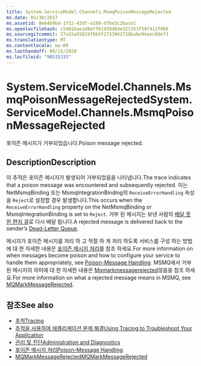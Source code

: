 ```yaml
---
title: System.ServiceModel.Channels.MsmqPoisonMessageRejected
ms.date: 03/30/2017
ms.assetid: 0e64b9bd-1f12-43df-a189-d7be3c2bace1
ms.openlocfilehash: c5401bae1d8e7f61939d8de321353f59f412f966
ms.sourcegitcommit: 27a15a55019f6b5f2733961738babe94aec0def3
ms.translationtype: MT
ms.contentlocale: ko-KR
ms.lasthandoff: 09/15/2020
ms.locfileid: "90535335"
---
```

# <a name="systemservicemodelchannelsmsmqpoisonmessagerejected"></a><span data-ttu-id="888e3-102">System.ServiceModel.Channels.MsmqPoisonMessageRejected</span><span class="sxs-lookup"><span data-stu-id="888e3-102">System.ServiceModel.Channels.MsmqPoisonMessageRejected</span></span>
<span data-ttu-id="888e3-103">포이즌 메시지가 거부되었습니다.</span><span class="sxs-lookup"><span data-stu-id="888e3-103">Poison message rejected.</span></span>  
  
## <a name="description"></a><span data-ttu-id="888e3-104">Description</span><span class="sxs-lookup"><span data-stu-id="888e3-104">Description</span></span>  

 <span data-ttu-id="888e3-105">이 추적은 포이즌 메시지가 발생되어 거부되었음을 나타냅니다.</span><span class="sxs-lookup"><span data-stu-id="888e3-105">The trace indicates that a poison message was encountered and subsequently rejected.</span></span> <span data-ttu-id="888e3-106">이는 NetMsmqBinding 또는 MsmqIntegrationBinding의 `ReceiveErrorHandling` 속성을 `Reject`로 설정할 경우 발생합니다.</span><span class="sxs-lookup"><span data-stu-id="888e3-106">This occurs when the `ReceiveErrorHandling` property on the NetMsmqBinding or MsmqIntegrationBinding is set to `Reject`.</span></span> <span data-ttu-id="888e3-107">거부 된 메시지는 보낸 사람의 [배달 못 한 편지 큐](../../feature-details/using-dead-letter-queues-to-handle-message-transfer-failures.md)로 다시 배달 됩니다.</span><span class="sxs-lookup"><span data-stu-id="888e3-107">A rejected message is delivered back to the sender’s [Dead-Letter Queue](../../feature-details/using-dead-letter-queues-to-handle-message-transfer-failures.md).</span></span>  
  
 <span data-ttu-id="888e3-108">메시지가 포이즌 메시지를 처리 하 고 적절 하 게 처리 하도록 서비스를 구성 하는 방법에 대 한 자세한 내용은 [포이즌 메시지 처리](../../feature-details/poison-message-handling.md)를 참조 하세요.</span><span class="sxs-lookup"><span data-stu-id="888e3-108">For more information on when messages become poison and how to configure your service to handle them appropriately, see [Poison-Message Handling](../../feature-details/poison-message-handling.md).</span></span> <span data-ttu-id="888e3-109">MSMQ에서 거부 된 메시지의 의미에 대 한 자세한 내용은 [Mqmarkmessagerejected](/previous-versions/windows/desktop/msmq/ms707071(v=vs.85))않음을 참조 하세요.</span><span class="sxs-lookup"><span data-stu-id="888e3-109">For more information on what a rejected message means in MSMQ, see [MQMarkMessageRejected](/previous-versions/windows/desktop/msmq/ms707071(v=vs.85)).</span></span>  
  
## <a name="see-also"></a><span data-ttu-id="888e3-110">참조</span><span class="sxs-lookup"><span data-stu-id="888e3-110">See also</span></span>

- [<span data-ttu-id="888e3-111">추적</span><span class="sxs-lookup"><span data-stu-id="888e3-111">Tracing</span></span>](index.md)
- [<span data-ttu-id="888e3-112">추적을 사용하여 애플리케이션 문제 해결</span><span class="sxs-lookup"><span data-stu-id="888e3-112">Using Tracing to Troubleshoot Your Application</span></span>](using-tracing-to-troubleshoot-your-application.md)
- [<span data-ttu-id="888e3-113">관리 및 진단</span><span class="sxs-lookup"><span data-stu-id="888e3-113">Administration and Diagnostics</span></span>](../index.md)
- [<span data-ttu-id="888e3-114">포이즌 메시지 처리</span><span class="sxs-lookup"><span data-stu-id="888e3-114">Poison-Message Handling</span></span>](../../feature-details/poison-message-handling.md)
- <span data-ttu-id="888e3-115">[MQMarkMessageRejected](/previous-versions/windows/desktop/msmq/ms707071(v=vs.85))</span><span class="sxs-lookup"><span data-stu-id="888e3-115">[MQMarkMessageRejected](/previous-versions/windows/desktop/msmq/ms707071(v=vs.85))</span></span>
